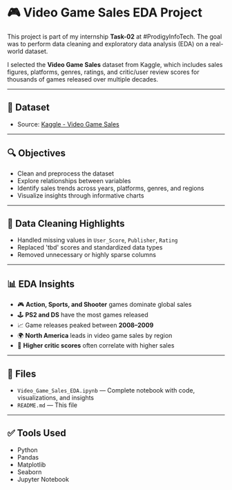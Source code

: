 # 🎮 Video Game Sales EDA Project

This project is part of my internship **Task-02** at #ProdigyInfoTech. The goal was to perform data cleaning and exploratory data analysis (EDA) on a real-world dataset.

I selected the **Video Game Sales** dataset from Kaggle, which includes sales figures, platforms, genres, ratings, and critic/user review scores for thousands of games released over multiple decades.

---

## 📂 Dataset
- Source: [Kaggle - Video Game Sales]([https://www.kaggle.com/datasets/gregorut/videogame-sales-with-ratings](https://www.kaggle.com/datasets/rush4ratio/video-game-sales-with-ratings))

---

## 🔍 Objectives
- Clean and preprocess the dataset
- Explore relationships between variables
- Identify sales trends across years, platforms, genres, and regions
- Visualize insights through informative charts

---

## 🧹 Data Cleaning Highlights
- Handled missing values in `User_Score`, `Publisher`, `Rating`
- Replaced 'tbd' scores and standardized data types
- Removed unnecessary or highly sparse columns

---

## 📊 EDA Insights
- 🎮 **Action, Sports, and Shooter** games dominate global sales
- 🕹️ **PS2 and DS** have the most games released
- 📈 Game releases peaked between **2008–2009**
- 🌍 **North America** leads in video game sales by region
- 🧪 **Higher critic scores** often correlate with higher sales

---

## 📁 Files
- `Video_Game_Sales_EDA.ipynb` — Complete notebook with code, visualizations, and insights
- `README.md` — This file

---

## ✅ Tools Used
- Python
- Pandas
- Matplotlib
- Seaborn
- Jupyter Notebook
